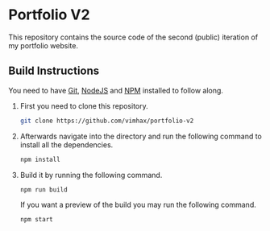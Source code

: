 # Portfolio V2

This repository contains the source code of the second (public) iteration of my portfolio website.

## Build Instructions

You need to have [Git](https://git-scm.com/), [NodeJS](https://nodejs.org/) and [NPM](https://www.npmjs.com/) installed to follow along.
1. First you need to clone this repository.
   ```sh
   git clone https://github.com/vimhax/portfolio-v2
   ```

2. Afterwards navigate into the directory and run the following command to install all the dependencies.
   ```sh
   npm install
   ```

3. Build it by running the following command.
   ```sh
   npm run build
   ```
   If you want a preview of the build you may run the following command.
   ```sh
   npm start
   ```
